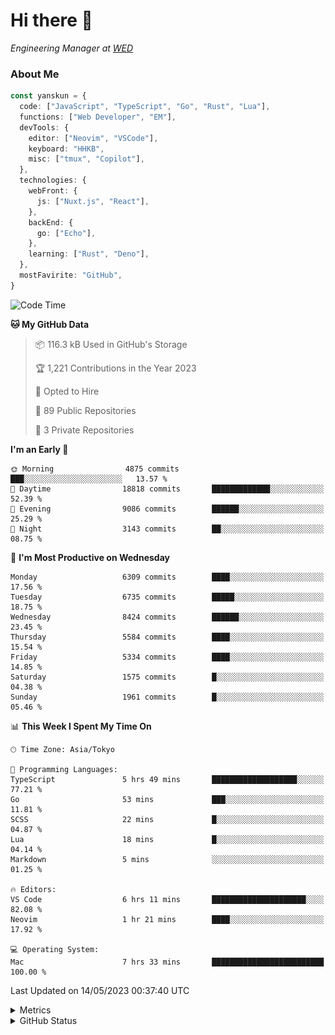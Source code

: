 # Hi there&nbsp;:wave:

<!-- ![Alt text](https://spotify-recently-played-readme.vercel.app/api?user=31kynbuubkiu3r4qh4hjuaglhfay) -->

_Engineering Manager at [WED](https://github.com/wedinc)_

### About Me

```ts
const yanskun = {
  code: ["JavaScript", "TypeScript", "Go", "Rust", "Lua"],
  functions: ["Web Developer", "EM"],
  devTools: {
    editor: ["Neovim", "VSCode"],
    keyboard: "HHKB",
    misc: ["tmux", "Copilot"],
  },
  technologies: {
    webFront: {
      js: ["Nuxt.js", "React"],
    },
    backEnd: {
      go: ["Echo"],
    },
    learning: ["Rust", "Deno"],
  },
  mostFavirite: "GitHub",
}
```

<!--START_SECTION:waka-->
![Code Time](http://img.shields.io/badge/Code%20Time-299%20hrs%2023%20mins-blue)

**🐱 My GitHub Data** 

> 📦 116.3 kB Used in GitHub's Storage 
 > 
> 🏆 1,221 Contributions in the Year 2023
 > 
> 💼 Opted to Hire
 > 
> 📜 89 Public Repositories 
 > 
> 🔑 3 Private Repositories 
 > 
**I'm an Early 🐤** 

```text
🌞 Morning                4875 commits        ███░░░░░░░░░░░░░░░░░░░░░░   13.57 % 
🌆 Daytime                18818 commits       █████████████░░░░░░░░░░░░   52.39 % 
🌃 Evening                9086 commits        ██████░░░░░░░░░░░░░░░░░░░   25.29 % 
🌙 Night                  3143 commits        ██░░░░░░░░░░░░░░░░░░░░░░░   08.75 % 
```
📅 **I'm Most Productive on Wednesday** 

```text
Monday                   6309 commits        ████░░░░░░░░░░░░░░░░░░░░░   17.56 % 
Tuesday                  6735 commits        █████░░░░░░░░░░░░░░░░░░░░   18.75 % 
Wednesday                8424 commits        ██████░░░░░░░░░░░░░░░░░░░   23.45 % 
Thursday                 5584 commits        ████░░░░░░░░░░░░░░░░░░░░░   15.54 % 
Friday                   5334 commits        ████░░░░░░░░░░░░░░░░░░░░░   14.85 % 
Saturday                 1575 commits        █░░░░░░░░░░░░░░░░░░░░░░░░   04.38 % 
Sunday                   1961 commits        █░░░░░░░░░░░░░░░░░░░░░░░░   05.46 % 
```


📊 **This Week I Spent My Time On** 

```text
🕑︎ Time Zone: Asia/Tokyo

💬 Programming Languages: 
TypeScript               5 hrs 49 mins       ███████████████████░░░░░░   77.21 % 
Go                       53 mins             ███░░░░░░░░░░░░░░░░░░░░░░   11.81 % 
SCSS                     22 mins             █░░░░░░░░░░░░░░░░░░░░░░░░   04.87 % 
Lua                      18 mins             █░░░░░░░░░░░░░░░░░░░░░░░░   04.14 % 
Markdown                 5 mins              ░░░░░░░░░░░░░░░░░░░░░░░░░   01.25 % 

🔥 Editors: 
VS Code                  6 hrs 11 mins       █████████████████████░░░░   82.08 % 
Neovim                   1 hr 21 mins        ████░░░░░░░░░░░░░░░░░░░░░   17.92 % 

💻 Operating System: 
Mac                      7 hrs 33 mins       █████████████████████████   100.00 % 
```


 Last Updated on 14/05/2023 00:37:40 UTC
<!--END_SECTION:waka-->

<details>
  <summary>Metrics</summary>
  <img src="https://github.com/yanskun/yanskun/blob/main/github-metrics.svg" alt="Metrics">
</details>

<details>
  <summary>GitHub Status</summary>
  <picture>
    <source media="(prefers-color-scheme: dark)" srcset="https://raw.githubusercontent.com/yanskun/yanskun/master/profile-summary-card-output/nord_dark/0-profile-details.svg">
   <img src="https://raw.githubusercontent.com/yanskun/yanskun/master/profile-summary-card-output/default/0-profile-details.svg">
  </picture>
  <br>
  <picture>
    <source media="(prefers-color-scheme: dark)" srcset="https://raw.githubusercontent.com/yanskun/yanskun/master/profile-summary-card-output/nord_dark/1-repos-per-language.svg">
   <img src="https://raw.githubusercontent.com/yanskun/yanskun/master/profile-summary-card-output/default/1-repos-per-language.svg">
  </picture>
  <picture>
    <source media="(prefers-color-scheme: dark)" srcset="https://raw.githubusercontent.com/yanskun/yanskun/master/profile-summary-card-output/nord_dark/2-most-commit-language.svg">
   <img src="https://raw.githubusercontent.com/yanskun/yanskun/master/profile-summary-card-output/default/2-most-commit-language.svg">
  </picture>
  <br>
  <picture>
    <source media="(prefers-color-scheme: dark)" srcset="https://raw.githubusercontent.com/yanskun/yanskun/master/profile-summary-card-output/nord_dark/3-stats.svg">
   <img src="https://raw.githubusercontent.com/yanskun/yanskun/master/profile-summary-card-output/default/3-stats.svg">
  </picture>
  <picture>
    <source media="(prefers-color-scheme: dark)" srcset="https://raw.githubusercontent.com/yanskun/yanskun/master/profile-summary-card-output/nord_dark/4-productive-time.svg">
   <img src="https://raw.githubusercontent.com/yanskun/yanskun/master/profile-summary-card-output/default/4-productive-time.svg">
  </picture>
</details>
